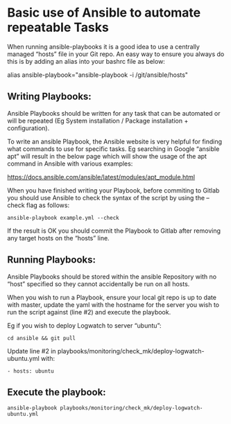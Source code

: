 # Basic use of Ansible to automate repeatable Tasks

When running ansible-playbooks it is a good idea to use a centrally managed  “hosts” file in your Git repo. An easy way to ensure you always do this is by adding an alias into your bashrc file as below:

alias ansible-playbook="ansible-playbook -i /git/ansible/hosts"

## Writing Playbooks:
Ansible Playbooks should be written for any task that can be automated or will be repeated (Eg System installation / Package installation + configuration).

To write an ansible Playbook, the Ansible website is very helpful for finding what commands to use for specific tasks. Eg searching in Google “ansible apt” will result in the below page which will show the usage of the apt command in Ansible with various examples:

https://docs.ansible.com/ansible/latest/modules/apt_module.html

When you have finished writing your Playbook, before commiting to Gitlab you should use Ansible to check the syntax of the script by using the –check flag as follows:

```
ansible-playbook example.yml --check
```

If the result is OK you should commit the Playbook to Gitlab after removing any target hosts on the “hosts” line.

## Running Playbooks:
Ansible Playbooks should be stored within the ansible Repository with no “host” specified so they cannot accidentally be run on all hosts.

When you wish to run a Playbook, ensure your local git repo is up to date with master, update the yaml with the hostname for the server you wish to run the script against (line #2) and execute the playbook.

Eg if you wish to deploy Logwatch to server “ubuntu”:

```
cd ansible && git pull
```

Update line #2 in playbooks/monitoring/check_mk/deploy-logwatch-ubuntu.yml with:

```
- hosts: ubuntu
```

## Execute the playbook:

```
ansible-playbook playbooks/monitoring/check_mk/deploy-logwatch-ubuntu.yml
```